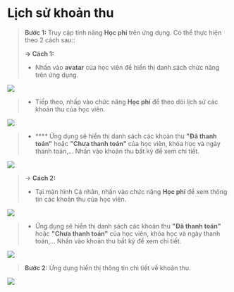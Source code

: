 # Lịch sử khoản thu

> **Bước 1:** Truy cập tính năng **Học phí** trên ứng dụng. Có thể thực hiện theo 2 cách sau::
>
> **-> Cách 1:**
>
> * Nhấn vào **avatar** của học viên để hiển thị danh sách chức năng trên ứng dụng.

![](../.gitbook/assets/17.jpg)

> * Tiếp theo, nhấp vào chức năng **Học phí** để theo dõi lịch sử các khoản thu của học viên.

![](../.gitbook/assets/18.jpg)

> * &#x20;**** Ứng dụng sẽ hiển thị danh sách các khoản thu **"Đã thanh toán"** hoặc **"Chưa thanh toán"** của học viên, khóa học và ngày thanh toán,... Nhấn vào khoản thu bất kỳ để xem chi tiết.

![](../.gitbook/assets/19.jpg)

> \-> **Cách 2:**&#x20;
>
> * Tại màn hình Cá nhân, nhấn vào chức năng **Học phí** để xem thông tin các khoản thu của học viên.

![](../.gitbook/assets/21.jpg)

> * Ứng dụng sẽ hiển thị danh sách các khoản thu **"Đã thanh toán"** hoặc **"Chưa thanh toán"** của học viên, khóa học và ngày thanh toán,... Nhấn vào khoản thu bất kỳ để xem chi tiết.

![](<../.gitbook/assets/22 (2).jpg>)

> **Bước 2:** Ứng dụng hiển thị thông tin chi tiết về khoản thu.

![](../.gitbook/assets/20.jpg)
